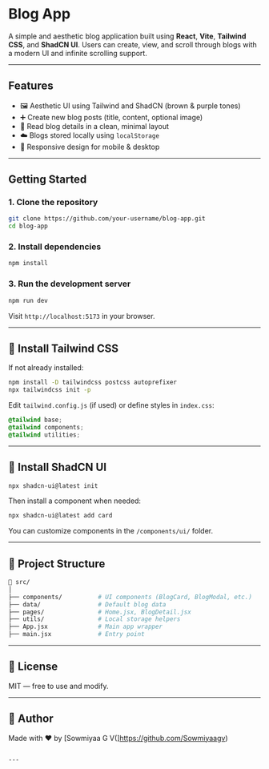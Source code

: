
#  Blog App

A simple and aesthetic blog application built using **React**, **Vite**, **Tailwind CSS**, and **ShadCN UI**. Users can create, view, and scroll through blogs with a modern UI and infinite scrolling support.

---

## Features

- 🖼️ Aesthetic UI using Tailwind and ShadCN (brown & purple tones)
- ➕ Create new blog posts (title, content, optional image)
- 🧾 Read blog details in a clean, minimal layout
- ☁️ Blogs stored locally using `localStorage`
- 📱 Responsive design for mobile & desktop

---

## Getting Started

### 1. Clone the repository

```bash
git clone https://github.com/your-username/blog-app.git
cd blog-app
````

### 2. Install dependencies

```bash
npm install
```

### 3. Run the development server

```bash
npm run dev
```

Visit `http://localhost:5173` in your browser.

---

## 🧩 Install Tailwind CSS

If not already installed:

```bash
npm install -D tailwindcss postcss autoprefixer
npx tailwindcss init -p
```

Edit `tailwind.config.js` (if used) or define styles in `index.css`:

```css
@tailwind base;
@tailwind components;
@tailwind utilities;
```

---

## 🎨 Install ShadCN UI

```bash
npx shadcn-ui@latest init
```

Then install a component when needed:

```bash
npx shadcn-ui@latest add card
```

You can customize components in the `/components/ui/` folder.

---

## 📁 Project Structure

```bash
📁 src/
│
├── components/          # UI components (BlogCard, BlogModal, etc.)
├── data/                # Default blog data
├── pages/               # Home.jsx, BlogDetail.jsx
├── utils/               # Local storage helpers
├── App.jsx              # Main app wrapper
├── main.jsx             # Entry point
```

---


## 📄 License

MIT — free to use and modify.

---

## 👤 Author

Made with ❤️ by [Sowmiyaa G V(]https://github.com/Sowmiyaagv)

```

---


```

